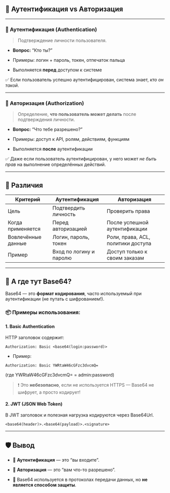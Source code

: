 ```toc
```

## **🔐 Аутентификация vs Авторизация**

---

### **🧾 Аутентификация (Authentication)**


> Подтверждение личности пользователя.

  


- **Вопрос:** “Кто ты?”
    
- Примеры: логин + пароль, токен, отпечаток пальца
    
- Выполняется **перед** доступом к системе
  

✅ Если пользователь успешно аутентифицирован, система знает, _кто он такой_.

---

### **🎫 Авторизация (Authorization)**

  

> Определение, **что пользователь может делать** после подтверждения личности.

  

- **Вопрос:** “Что тебе разрешено?”
    
- Примеры: доступ к API, ролям, действиям, функциям
    
- Выполняется **после** аутентификации
  

✅ Даже если пользователь аутентифицирован, у него может _не быть прав_ на выполнение определённых действий.

---

## **🔄 Различия**

|**Критерий**|**Аутентификация**|**Авторизация**|
|---|---|---|
|Цель|Подтвердить личность|Проверить права|
|Когда применяется|Перед авторизацией|После успешной аутентификации|
|Вовлечённые данные|Логин, пароль, токен|Роли, права, ACL, политики доступа|
|Пример|Вход по логину и паролю|Доступ только к своим заказам|

  

---

## **🧩 А где тут Base64?**

  

Base64 — это **формат кодирования**, часто используемый при аутентификации (не путать с шифрованием!).

  

### **📦 Примеры использования:**

  

#### **1. Basic Authentication**

  

HTTP заголовок содержит:

```
Authorization: Basic <base64(login:password)>
```

- Пример:
    

```
Authorization: Basic YWRtaW46cGFzc3dvcmQ=
```

(где YWRtaW46cGFzc3dvcmQ= = admin:password)

  

> ❗ Это **небезопасно**, если не используется HTTPS — Base64 не шифрует, а просто кодирует!

  

#### **2. JWT (JSON Web Token)**

  

В JWT заголовок и полезная нагрузка кодируются через Base64Url.

```
<base64(header)>.<base64(payload)>.<signature>
```

  

---

## **🛡️ Вывод**

- 🔐 **Аутентификация** — это “вы входите”.
    
- 🛂 **Авторизация** — это “вам что-то разрешено”.
    
- 🧾 Base64 используется в протоколах передачи данных, но **не является способом защиты**.